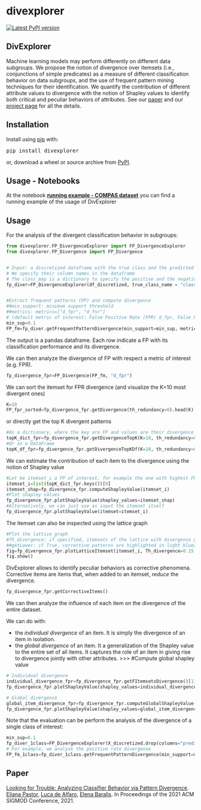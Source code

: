 divexplorer
===========

[![Latest PyPI version](https://img.shields.io/pypi/v/divexplorer.svg)](https://pypi.python.org/pypi/divexplorer)


DivExplorer
----
Machine learning models may perform differently on different data subgroups. We propose the notion of divergence over itemsets (i.e., conjunctions of simple predicates) as a measure of different classification behavior on data subgroups, and the use of frequent pattern mining techniques for their identification. We quantify the contribution of different attribute values to divergence with the notion of Shapley values to identify both critical and peculiar behaviors of attributes. 
See our [paper](https://divexplorer.github.io/static/DivExplorer.pdf) and our [project page](https://divexplorer.github.io/) for all the details.
 



Installation
------------
Install using [pip](http://www.pip-installer.org/en/latest) with:

<pre>
pip install divexplorer
</pre>

or, download a wheel or source archive from [PyPI](https://pypi.org/project/divexplorer/).


Usage - Notebooks
-----
At the notebook [**running example - COMPAS dataset**](https://github.com/elianap/divexplorer/blob/main/notebooks/Example_Divergence_analysis_COMPAS.ipynb) you can find a running example of the usage of DivExplorer


Usage
-----

For the analysis of the divergent classification behavior in subgroups:

```python
from divexplorer.FP_DivergenceExplorer import FP_DivergenceExplorer
from divexplorer.FP_Divergence import FP_Divergence


# Input: a discretized dataframe with the true class and the predicted class. 
# We specify their column names in the dataframe
# The class_map is a dictionary to specify the positive and the negative class (e.g. {"P":1, "N":0})
fp_diver=FP_DivergenceExplorer(df_discretized, true_class_name = "class", predicted_class_name = "predicted", class_map=class_map)


#Extract frequent patterns (FP) and compute divergence
##min_support: minimum support threshold
##metrics: metrics=["d_fpr", "d_fnr"] 
# (default metric of interest: False Positive Rate (FPR) d_fpr, False Negative Rate (FNR) d_fnr, Accuracy divergence)
min_sup=0.1
FP_fm=fp_diver.getFrequentPatternDivergence(min_support=min_sup, metrics=["d_fpr", "d_fnr"])
```

The output is a pandas dataframe. Each row indicate a FP with its classification performance and its divergence.



We can then analyze the divergence of FP with respect a metric of interest (e.g. FPR).

```python
fp_divergence_fpr=FP_Divergence(FP_fm, "d_fpr")
```

We can sort the itemset for FPR divergence (and visualize the K=10 most divergent ones)
```python
K=10
FP_fpr_sorted=fp_divergence_fpr.getDivergence(th_redundancy=0).head(K)
```
or directly get the top K divergent patterns
```python
#As a dictionary, where the key are FP and values are their divergence values
topK_dict_fpr=fp_divergence_fpr.getDivergenceTopK(K=10, th_redundancy=0)
#Or as a DataFrame
topK_df_fpr=fp_divergence_fpr.getDivergenceTopKDf(K=10, th_redundancy=0)
```

We can estimate the contribution of each item to the divergence using the notion of Shapley value
```python
#Let be itemset_i a FP of interest, for example the one with highest FP_Divergence
itemset_i=list(topK_dict_fpr.keys())[0]
itemset_shap=fp_divergence_fpr.computeShapleyValue(itemset_i)
#Plot shapley values
fp_divergence_fpr.plotShapleyValue(shapley_values=itemset_shap)
#Alternatively, we can just use as input the itemset itself
fp_divergence_fpr.plotShapleyValue(itemset=itemset_i)
```

The itemset can also be inspected using the lattice graph
```python
#Plot the lattice graph
#Th_divergence: if specified, itemsets of the lattice with divergence greater than specified value are highlighted in magenta/squares
##getLower: if True, corrective patterns are highlighted in light blue/diamonds
fig=fp_divergence_fpr.plotLatticeItemset(itemset_i, Th_divergence=0.15, sizeDot="small", getLower=True)
fig.show()
```


DivExplorer allows to identify peculiar behaviors as corrective phenomena.
Corrective items are items that, when added to an itemset, *reduce* the divergence. 
```python
fp_divergence_fpr.getCorrectiveItems()
```

We can then analyze the influence of each item on the divergence of the entire dataset. 

We can do with:
   - the *individual divergence* of an item. It is simply the divergence of an item in isolation. 
   - the *global divergence* of an item. It a generalization of the Shapley value to the entire set of all items. It captures the role of an item in giving rise to divergence jointly with other attributes. >>> #Compute global shapley value

```python
# Individual divergence
individual_divergence_fpr=fp_divergence_fpr.getFItemsetsDivergence()[1]
fp_divergence_fpr.plotShapleyValue(shapley_values=individual_divergence_fpr,sizeFig=(4,5))

# Global divergence 
global_item_divergence_fpr=fp_divergence_fpr.computeGlobalShapleyValue()
fp_divergence_fpr.plotShapleyValue(shapley_values=global_item_divergence_fpr)
```


Note that the evaluation can be perform the analysis of the divergence of a single class of interest:

```python
min_sup=0.1
fp_diver_1class=FP_DivergenceExplorer(X_discretized.drop(columns="predicted"),true_class_name="class", class_map=class_map)
# For example, we analyze the positive rate divergenxe
FP_fm_1class=fp_diver_1class.getFrequentPatternDivergence(min_support=min_sup, metrics=["d_posr", "d_negr"])

```


Paper
-------
[Looking for Trouble: Analyzing Classifier Behavior via Pattern Divergence](https://divexplorer.github.io/static/DivExplorer.pdf). [Eliana Pastor](https://github.com/elianap), [Luca de Alfaro](https://luca.dealfaro.com/), [Elena Baralis](https://dbdmg.polito.it/wordpress/people/elena-baralis/). In Proceedings of the 2021 ACM SIGMOD Conference, 2021. 




